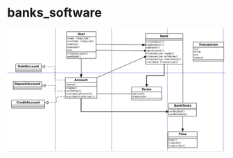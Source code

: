 # banks_software
![Image text](https://github.com/TremYott/banks_software/blob/branch-1/IMG/banks_software_diagram.png)
